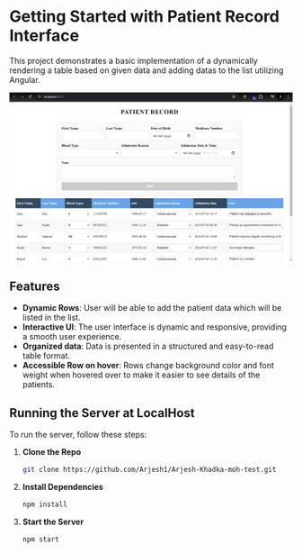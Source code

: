 # Getting Started with Patient Record Interface

This project demonstrates a basic implementation of a dynamically rendering a table based on given data and adding datas to the list utilizing Angular.

<div align="center">
<img  src="./src//assets/webPage.png" alt="web page of patiet recors and form" />
</div>

## Features

- **Dynamic Rows**: User will be able to add the patient data which will be listed in the list.
- **Interactive UI**: The user interface is dynamic and responsive, providing a smooth user experience.
- **Organized data**: Data is presented in a structured and easy-to-read table format.
- **Accessible Row on hover**: Rows change background color and font weight when hovered over to make it easier to see details of the patients.

## Running the Server at LocalHost

To run the server, follow these steps:

1. **Clone the Repo**

   ```bash
   git clone https://github.com/Arjesh1/Arjesh-Khadka-moh-test.git

   ```

2. **Install Dependencies**

   ```bash
   npm install

   ```

3. **Start the Server**

   ```bash
   npm start
   ```
